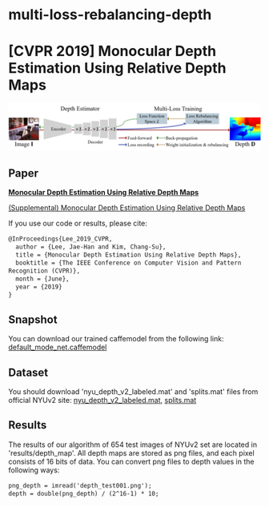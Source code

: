 # multi-loss-rebalancing-depth

# [CVPR 2019] Monocular Depth Estimation Using Relative Depth Maps
![lee2019relativedepth](img/intro.PNG)

## Paper

[**Monocular Depth Estimation Using Relative Depth Maps**](http://openaccess.thecvf.com/content_CVPR_2019/papers/Lee_Monocular_Depth_Estimation_Using_Relative_Depth_Maps_CVPR_2019_paper.pdf)

[(Supplemental) Monocular Depth Estimation Using Relative Depth Maps](http://openaccess.thecvf.com/content_CVPR_2019/supplemental/Lee_Monocular_Depth_Estimation_CVPR_2019_supplemental.pdf)

If you use our code or results, please cite:

```
@InProceedings{Lee_2019_CVPR,
  author = {Lee, Jae-Han and Kim, Chang-Su},
  title = {Monocular Depth Estimation Using Relative Depth Maps}, 
  booktitle = {The IEEE Conference on Computer Vision and Pattern Recognition (CVPR)},
  month = {June},
  year = {2019}
}
```

## Snapshot
You can download our trained caffemodel from the following link: [default_mode_net.caffemodel](https://drive.google.com/file/d/1w0BNsQH3hUKVh4pjpmfsryTc77OXlCGB/view?usp=sharing)

## Dataset
You should download 'nyu_depth_v2_labeled.mat' and 'splits.mat' files from official NYUv2 site: [nyu_depth_v2_labeled.mat](https://cs.nyu.edu/~silberman/datasets/nyu_depth_v2.html), [splits.mat](https://cs.nyu.edu/~silberman/projects/indoor_scene_seg_sup.html)

## Results
The results of our algorithm of 654 test images of NYUv2 set are located in 'results/depth_map'.
All depth maps are stored as png files, and each pixel consists of 16 bits of data.
You can convert png files to depth values in the following ways:
```
png_depth = imread('depth_test001.png');
depth = double(png_depth) / (2^16-1) * 10;
```
